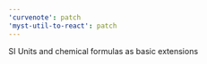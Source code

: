 ```yaml
---
'curvenote': patch
'myst-util-to-react': patch
---
```


SI Units and chemical formulas as basic extensions
